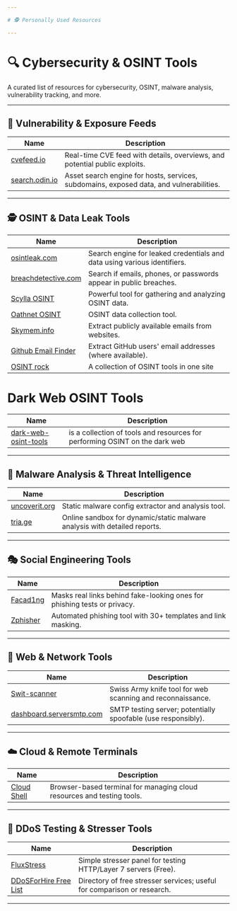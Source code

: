 ```yaml
---

# 🕵️ Personally Used Resources

---
```


# 🔍 Cybersecurity & OSINT Tools

A curated list of resources for cybersecurity, OSINT, malware analysis, vulnerability tracking, and more.

---

## 📡 Vulnerability & Exposure Feeds

| Name                                      | Description                                                                             |
| ----------------------------------------- | --------------------------------------------------------------------------------------- |
| [cvefeed.io](https://cvefeed.io/)         | Real-time CVE feed with details, overviews, and potential public exploits.              |
| [search.odin.io](https://search.odin.io/) | Asset search engine for hosts, services, subdomains, exposed data, and vulnerabilities. |

---

## 🕵️ OSINT & Data Leak Tools

| Name                                                         | Description                                                              |
| ------------------------------------------------------------ | ------------------------------------------------------------------------ |
| [osintleak.com](https://osintleak.com/)                      | Search engine for leaked credentials and data using various identifiers. |
| [breachdetective.com](https://breachdetective.com/)          | Search if emails, phones, or passwords appear in public breaches.        |
| [Scylla OSINT](https://github.com/cybersecurity-team/Scylla) | Powerful tool for gathering and analyzing OSINT data.                    |
| [Oathnet OSINT](https://oathnet.org/)                        | OSINT data collection tool.                                              |
| [Skymem.info](https://www.skymem.info/)                      | Extract publicly available emails from websites.                         |
| [Github Email Finder](https://braingainsoft.com)             | Extract GitHub users' email addresses (where available).                 |
| [OSINT rock](https://osint.rocks/)                           | A collection of OSINT tools in one site                                  |

# Dark Web OSINT Tools
| Name                                                         | Description                                                              |
| ------------------------------------------------------------ | ------------------------------------------------------------------------ |
| [dark-web-osint-tools](https://github.com/apurvsinghgautam/dark-web-osint-tools)| is a collection of tools and resources for performing OSINT on the dark web |

---

## 🧪 Malware Analysis & Threat Intelligence

| Name                                        | Description                                                               |
| ------------------------------------------- | ------------------------------------------------------------------------- |
| [uncoverit.org](https://www.uncoverit.org/) | Static malware config extractor and analysis tool.                        |
| [tria.ge](https://tria.ge/)                 | Online sandbox for dynamic/static malware analysis with detailed reports. |

---

## 🎭 Social Engineering Tools

| Name                                                       | Description                                                              |
| ---------------------------------------------------------- | ------------------------------------------------------------------------ |
| [Facad1ng](https://github.com/spyboy-productions/Facad1ng) | Masks real links behind fake-looking ones for phishing tests or privacy. |
| [Zphisher](https://github.com/htr-tech/zphisher)           | Automated phishing tool with 30+ templates and link masking.             |

---

## 🧰 Web & Network Tools

| Name                                                         | Description                                                   |
| ------------------------------------------------------------ | ------------------------------------------------------------- |
| [Swit-scanner](https://github.com/RedSecurity/swit-scanner)  | Swiss Army knife tool for web scanning and reconnaissance.    |
| [dashboard.serversmtp.com](https://dashboard.serversmtp.com) | SMTP testing server; potentially spoofable (use responsibly). |

---

## ☁️ Cloud & Remote Terminals

| Name                                            | Description                                                            |
| ----------------------------------------------- | ---------------------------------------------------------------------- |
| [Cloud Shell](https://shell.cloud.google.com/?) | Browser-based terminal for managing cloud resources and testing tools. |

---

## 🚨 DDoS Testing & Stresser Tools

| Name                                                        | Description                                                             |
| ----------------------------------------------------------- | ----------------------------------------------------------------------- |
| [FluxStress](https://fluxstress.su/dash/stress)             | Simple stresser panel for testing HTTP/Layer 7 servers (Free).          |
| [DDoSForHire Free List](https://www.ddosforhi.re/list/free) | Directory of free stresser services; useful for comparison or research. |

---

